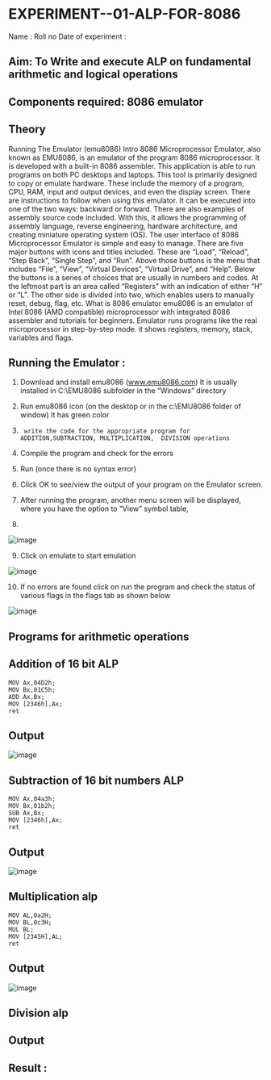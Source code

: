 # EXPERIMENT--01-ALP-FOR-8086
Name :
Roll no 
Date of experiment :





## Aim: To Write and execute ALP on fundamental arithmetic and logical operations
## Components required: 8086  emulator 
## Theory 
Running The Emulator (emu8086) Intro 8086 Microprocessor Emulator, also known as EMU8086, is an emulator of the program 8086 microprocessor. It is developed with a built-in 8086 assembler. This application is able to run programs on both PC desktops and laptops. This tool is primarily designed to copy or emulate hardware. These include the memory of a program, CPU, RAM, input and output devices, and even the display screen. There are instructions to follow when using this emulator. It can be executed into one of the two ways: backward or forward. There are also examples of assembly source code included. With this, it allows the programming of assembly language, reverse engineering, hardware architecture, and creating miniature operating system (OS). The user interface of 8086 Microprocessor Emulator is simple and easy to manage. There are five major buttons with icons and titles included. These are “Load”, “Reload”, “Step Back”, “Single Step”, and “Run”. Above those buttons is the menu that includes “File”, “View”, “Virtual Devices”, “Virtual Drive”, and “Help”. Below the buttons is a series of choices that are usually in numbers and codes. At the leftmost part is an area called “Registers” with an indication of either “H” or “L”. The other side is divided into two, which enables users to manually reset, debug, flag, etc. What is 8086 emulator emu8086 is an emulator of Intel 8086 (AMD compatible) microprocessor with integrated 8086 assembler and tutorials for beginners. Emulator runs programs like the real microprocessor in step-by-step mode. it shows registers, memory, stack, variables and flags.


 ## Running the Emulator :
1.	Download and install emu8086 (www.emu8086.com) It is usually installed in C:\EMU8086 subfolder in the “Windows” directory
2.	  Run  emu8086 icon (on the desktop or in the c:\EMU8086 folder of window) It has green color 
 
 
3.		write the code for the appropriate program for ADDITION,SUBTRACTION, MULTIPLICATION,  DIVISION operations 

4.	 Compile the program and check for the errors 
5.	Run (once there is no syntax error) 

6.	Click OK to see/view the output of your program on the Emulator screen. 


7.	After running the program, another menu screen will be displayed, where you have the option to “View” symbol table,
8.	 


![image](https://user-images.githubusercontent.com/36288975/189273263-d65baae9-4b8f-4723-afb3-c0ffa4052b04.png)











9.	Click on emulate to start emulation 








![image](https://user-images.githubusercontent.com/36288975/189273273-9bb36ec1-e2e8-4892-8d35-37707332bfdc.png)








10.	If no errors are found click on run the program and check the status of various flags in the flags tab as shown below 






![image](https://user-images.githubusercontent.com/36288975/189273277-113a2a33-4a40-4ff8-95a5-ecd3a1f504fe.png)







## Programs for arithmetic  operations

## Addition  of 16 bit ALP 
```
MOV Ax,04D2h;
MOV Bx,01C5h;
ADD Ax,Bx;
MOV [2346h],Ax;    
ret
```
## Output 
![image](https://github.com/SandhiyaR1/EXPERIMENT--01-ALP-FOR-8086/assets/113497571/dea2b26d-9376-4fd4-bc91-319f0ef3e59f)

 
## Subtraction   of 16 bit numbers  ALP 
 ```
MOV Ax,04a3h;
MOV Bx,01b2h;
SUB Ax,Bx;
MOV [2346h],Ax;    
ret
```       
## Output  
![image](https://github.com/SandhiyaR1/EXPERIMENT--01-ALP-FOR-8086/assets/113497571/d7b3d0eb-8d44-4b4f-bc0a-06dcae2548e8)

## Multiplication alp 
```
MOV AL,0a2H;
MOV BL,0c3H;
MUL BL;
MOV [2345H],AL;
ret
```
 ## Output  
![image](https://github.com/SandhiyaR1/EXPERIMENT--01-ALP-FOR-8086/assets/113497571/a5ca15a2-89b0-4067-aaec-147dc3de383e)


## Division alp 

## Output  


## Result :
 








